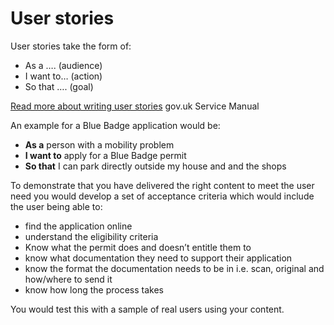 # User stories

User stories take the form of:

*   As a …. (audience)
*   I want to… (action)
*   So that …. (goal)

[Read more about writing user stories](https://www.gov.uk/service-manual/agile-delivery/writing-user-stories) gov.uk Service Manual

An example for a Blue Badge application would be:

*   **As a** person with a mobility problem
*   **I want to** apply for a Blue Badge permit
*   **So that** I can park directly outside my house and and the shops

To demonstrate that you have delivered the right content to meet the user need you would develop a set of acceptance criteria which would include the user being able to:

*   find the application online
*   understand the eligibility criteria
*   Know what the permit does and doesn’t entitle them to
*   know what documentation they need to support their application
*   know the format the documentation needs to be in i.e. scan, original and how/where to send it
*   know how long the process takes

You would test this with a sample of real users using your content.
